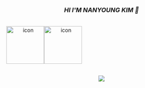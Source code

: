 <div align="center">

<br>
<h3><i>HI I'M NANYOUNG KIM 👋</i></h3>
<br>

<div style="display: flex; align-items: flex-start;"><img src="https://techstack-generator.vercel.app/js-icon.svg" alt="icon" width="100" height="100" /><img src="https://techstack-generator.vercel.app/ts-icon.svg" alt="icon" width="100" height="100" /></div>

<br>

<p align="center">
  <a href="https://skillicons.dev">
    <img src="https://skillicons.dev/icons?i=tensorflow,solidity,flutter,react,nestjs" />
  </a>
</p>
